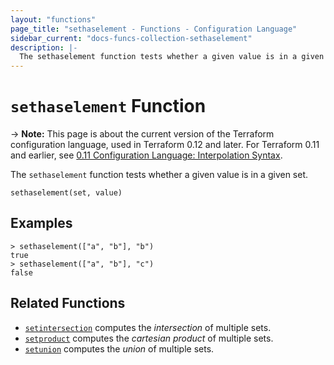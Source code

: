 ```yaml
---
layout: "functions"
page_title: "sethaselement - Functions - Configuration Language"
sidebar_current: "docs-funcs-collection-sethaselement"
description: |-
  The sethaselement function tests whether a given value is in a given set.
---
```


# `sethaselement` Function

-> **Note:** This page is about the current version of the Terraform
configuration language, used in Terraform 0.12 and later. For Terraform 0.11 and
earlier, see
[0.11 Configuration Language: Interpolation Syntax](../../configuration-0-11/interpolation.html).

The `sethaselement` function tests whether a given value is in a given set.

```hcl
sethaselement(set, value)
```

## Examples

```
> sethaselement(["a", "b"], "b")
true
> sethaselement(["a", "b"], "c")
false
```

## Related Functions

* [`setintersection`](./setintersection.html) computes the _intersection_ of
  multiple sets.
* [`setproduct`](./setproduct.html) computes the _cartesian product_ of multiple
  sets.
* [`setunion`](./setunion.html) computes the _union_ of
  multiple sets.
